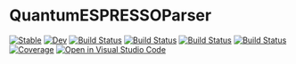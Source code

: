 # QuantumESPRESSOParser

[![Stable](https://img.shields.io/badge/docs-stable-blue.svg)](https://MineralsCloud.github.io/QuantumESPRESSOParser.jl/stable)
[![Dev](https://img.shields.io/badge/docs-dev-blue.svg)](https://MineralsCloud.github.io/QuantumESPRESSOParser.jl/dev)
[![Build Status](https://github.com/MineralsCloud/QuantumESPRESSOParser.jl/workflows/CI/badge.svg)](https://github.com/MineralsCloud/QuantumESPRESSOParser.jl/actions)
[![Build Status](https://ci.appveyor.com/api/projects/status/github/MineralsCloud/QuantumESPRESSOParser.jl?svg=true)](https://ci.appveyor.com/project/singularitti/QuantumESPRESSOParser-jl)
[![Build Status](https://cloud.drone.io/api/badges/MineralsCloud/QuantumESPRESSOParser.jl/status.svg)](https://cloud.drone.io/MineralsCloud/QuantumESPRESSOParser.jl)
[![Build Status](https://api.cirrus-ci.com/github/MineralsCloud/QuantumESPRESSOParser.jl.svg)](https://cirrus-ci.com/github/MineralsCloud/QuantumESPRESSOParser.jl)
[![Coverage](https://codecov.io/gh/MineralsCloud/QuantumESPRESSOParser.jl/branch/master/graph/badge.svg)](https://codecov.io/gh/MineralsCloud/QuantumESPRESSOParser.jl)
[![Open in Visual Studio Code](https://open.vscode.dev/badges/open-in-vscode.svg)](https://open.vscode.dev/organization/repository)
